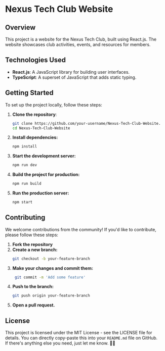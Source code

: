 # Nexus Tech Club Website

## Overview
This project is a website for the Nexus Tech Club, built using React.js. The website showcases club activities, events, and resources for members.

## Technologies Used
- **React.js**: A JavaScript library for building user interfaces.
- **TypeScript**: A superset of JavaScript that adds static typing.

## Getting Started
To set up the project locally, follow these steps:

1. **Clone the repository**:
   ```bash
   git clone https://github.com/your-username/Nexus-Tech-Club-Website.git
   cd Nexus-Tech-Club-Website
2. **Install dependencies:**
   ```bash
   npm install

3. **Start the development server:**
   ```bash
   npm run dev

4. **Build the project for production:**
   ```bash
   npm run build

5. **Run the production server:**
   ```bash
   npm start

## Contributing
We welcome contributions from the community! If you'd like to contribute, please follow these steps:

1. **Fork the repository**
2. **Create a new branch:**
   ```bash
   git checkout -b your-feature-branch
3. **Make your changes and commit them:**
   ```bash
    git commit -m 'Add some feature'
4. **Push to the branch:**
   ```bash
   git push origin your-feature-branch
5. **Open a pull request.**

## License
This project is licensed under the MIT License - see the LICENSE file for details.
You can directly copy-paste this into your `README.md` file on GitHub. If there's anything else you need, just let me know. 🚀📘
